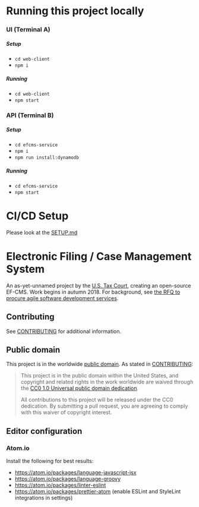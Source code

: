 # Running this project locally

### UI (Terminal A)

##### Setup

- `cd web-client`
- `npm i`

##### Running

- `cd web-client`
- `npm start`

### API (Terminal B)

##### Setup

- `cd efcms-service`
- `npm i`
- `npm run install:dynamodb`

##### Running

- `cd efcms-service`
- `npm start`

# CI/CD Setup

Please look at the [SETUP.md](SETUP.md)

# Electronic Filing / Case Management System

An as-yet-unnamed project by the [U.S. Tax Court](https://ustaxcourt.gov/), creating an open-source EF-CMS. Work begins in autumn 2018. For background, see [the RFQ to procure agile software development services](https://github.com/ustaxcourt/case-management-rfq).

## Contributing

See [CONTRIBUTING](CONTRIBUTING.md) for additional information.

## Public domain

This project is in the worldwide [public domain](LICENSE.md). As stated in [CONTRIBUTING](CONTRIBUTING.md):

> This project is in the public domain within the United States, and copyright and related rights in the work worldwide are waived through the [CC0 1.0 Universal public domain dedication](https://creativecommons.org/publicdomain/zero/1.0/).
>
> All contributions to this project will be released under the CC0 dedication. By submitting a pull request, you are agreeing to comply with this waiver of copyright interest.

## Editor configuration

### Atom.io

Install the following for best results:

- https://atom.io/packages/language-javascript-jsx
- https://atom.io/packages/language-groovy
- https://atom.io/packages/linter-eslint
- https://atom.io/packages/prettier-atom (enable ESLint and StyleLint integrations in settings)
